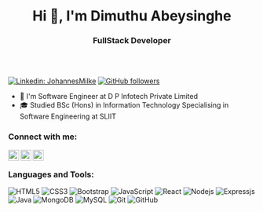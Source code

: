 <h1 align="center">Hi 👋, I'm Dimuthu Abeysinghe</h1>
<h3 align="center">FullStack Developer</h3> <br/> <br/>

[![Linkedin: JohannesMilke](https://img.shields.io/badge/-CONNECT-blue?style=for-the-badge&logo=Linkedin&link=https://www.linkedin.com/in/dimuthu-abeysinghe/)][linkedin]
[![GitHub followers](https://img.shields.io/github/followers/Dimuthu7?logo=GitHub&style=for-the-badge)][github]

- 🔭 I'm Software Engineer at D P Infotech Private Limited
- 🎓 Studied BSc (Hons) in Information Technology Specialising in Software Engineering at SLIIT

### Connect with me:
[<img align="left" alt="Dimuthu Abeysinghe | LinkedIn" width="22px" src="https://cdn.jsdelivr.net/npm/simple-icons@v3/icons/linkedin.svg" />][linkedin]
[<img align="left" alt="Dimuthu Abeysinghe | Twitter" width="22px" src="https://cdn.jsdelivr.net/npm/simple-icons@v3/icons/twitter.svg" />][twitter]
[<img align="left" alt="Dimuthu Abeysinghe | Instagram" width="22px" src="https://cdn.jsdelivr.net/npm/simple-icons@v3/icons/instagram.svg" />][instagram]

<br/>

### Languages and Tools:
![HTML5](https://img.shields.io/badge/-HTML5-E34F26?style=flat-square&logo=html5&logoColor=white)
![CSS3](https://img.shields.io/badge/-CSS3-1572B6?style=flat-square&logo=css3)
![Bootstrap](https://img.shields.io/badge/-Bootstrap-563D7C?style=flat-square&logo=bootstrap)
![JavaScript](https://img.shields.io/badge/-JavaScript-black?style=flat-square&logo=javascript)
![React](https://img.shields.io/badge/-React-black?style=flat-square&logo=react)
![Nodejs](https://img.shields.io/badge/-Nodejs-black?style=flat-square&logo=Node.js)
![Expressjs](https://img.shields.io/badge/-Expressjs-black?style=flat-square&logo=Express.js)
![Java](https://img.shields.io/badge/-java-E34A86?style=flat-square&logo=java)
![MongoDB](https://img.shields.io/badge/-MongoDB-black?style=flat-square&logo=mongodb)
![MySQL](https://img.shields.io/badge/-MySQL-black?style=flat-square&logo=mysql)
![Git](https://img.shields.io/badge/-Git-black?style=flat-square&logo=git)
![GitHub](https://img.shields.io/badge/-GitHub-181717?style=flat-square&logo=github)


[linkedin]: https://linkedin.com/in/dimuthu-abeysinghe
[github]: https://github.com/Dimuthu7
[twitter]: https://twitter.com/intent/follow?original_referer=https%3A%2F%2Fgithub.com%2FDimuthu_Niro&screen_name=Dimuthu_Niro
[instagram]: https://www.instagram.com/d__niroshan

<!--
**Dimuthu7/Dimuthu7** is a ✨ _special_ ✨ repository because its `README.md` (this file) appears on your GitHub profile.

Here are some ideas to get you started:

- 🔭 I’m currently working on ...
- 🌱 I’m currently learning ...
- 👯 I’m looking to collaborate on ...
- 🤔 I’m looking for help with ...
- 💬 Ask me about ...
- 📫 How to reach me: ...
- 😄 Pronouns: ...
- ⚡ Fun fact: ...
-->
